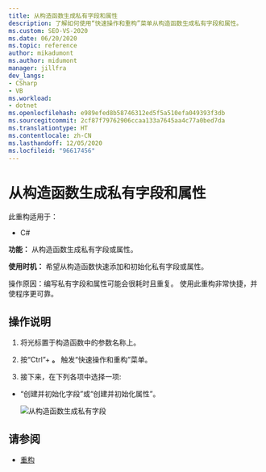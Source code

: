 ```yaml
---
title: 从构造函数生成私有字段和属性
description: 了解如何使用“快速操作和重构”菜单从构造函数生成私有字段和属性。
ms.custom: SEO-VS-2020
ms.date: 06/20/2020
ms.topic: reference
author: mikadumont
ms.author: midumont
manager: jillfra
dev_langs:
- CSharp
- VB
ms.workload:
- dotnet
ms.openlocfilehash: e989efed8b58746312ed5f5a510efa049393f3db
ms.sourcegitcommit: 2cf87f79762906ccaa133a7645aa4c77a0bed7da
ms.translationtype: HT
ms.contentlocale: zh-CN
ms.lasthandoff: 12/05/2020
ms.locfileid: "96617456"
---
```

# <a name="generate-private-field-and-property-from-constructor"></a>从构造函数生成私有字段和属性

此重构适用于： 

- C# 

**功能：** 从构造函数生成私有字段或属性。 

**使用时机：** 希望从构造函数快速添加和初始化私有字段或属性。

操作原因：编写私有字段和属性可能会很耗时且重复。 使用此重构非常快捷，并使程序更可靠。

## <a name="how-to"></a>操作说明 

1. 将光标置于构造函数中的参数名称上。

2. 按“Ctrl”+ **。** 触发“快速操作和重构”菜单。
   
3. 接下来，在下列各项中选择一项:

- “创建并初始化字段”或“创建并初始化属性”。

   ![从构造函数生成私有字段](media/generate-private-field-from-constructor.png)

## <a name="see-also"></a>请参阅 

- [重构](../refactoring-in-visual-studio.md)
